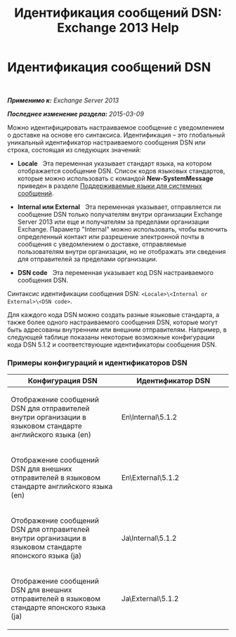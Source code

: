 ﻿---
title: 'Идентификация сообщений DSN: Exchange 2013 Help'
TOCTitle: Идентификация сообщений DSN
ms:assetid: 70ffba22-e4fd-4cd3-98f5-8bfca2df89e4
ms:mtpsurl: https://technet.microsoft.com/ru-ru/library/Aa998835(v=EXCHG.150)
ms:contentKeyID: 50488394
ms.date: 04/30/2018
mtps_version: v=EXCHG.150
ms.translationtype: HT
---

# Идентификация сообщений DSN

 

_**Применимо к:** Exchange Server 2013_

_**Последнее изменение раздела:** 2015-03-09_

Можно идентифицировать настраиваемое сообщение с уведомлением о доставке на основе его синтаксиса. Идентификация – это глобальный уникальный идентификатор настраиваемого сообщения DSN или строка, состоящая из следующих значений:

  - **Locale**   Эта переменная указывает стандарт языка, на котором отображается сообщение DSN. Список кодов языковых стандартов, которые можно использовать с командой **New-SystemMessage** приведен в разделе [Поддерживаемые языки для системных сообщений](supported-languages-for-system-messages-exchange-2013-help.md).

  - **Internal или External**   Эта переменная указывает, отправляется ли сообщение DSN только получателям внутри организации Exchange Server 2013 или еще и получателям за пределами организации Exchange. Параметр "Internal" можно использовать, чтобы включить определенный контакт или разрешение электронной почты в сообщения с уведомлением о доставке, отправляемые пользователям внутри организации, но не отображать эти сведения для отправителей за пределами организации.

  - **DSN code**   Эта переменная указывает код DSN настраиваемого сообщения DSN.

Синтаксис идентификации сообщения DSN: `<Locale>\<Internal or External>\<DSN code>`.

Для каждого кода DSN можно создать разные языковые стандарта, а также более одного настраиваемого сообщения DSN, которые могут быть адресованы внутренним или внешним отправителям. Например, в следующей таблице показаны некоторые возможные конфигурации кода DSN 5.1.2 и соответствующие идентификаторы сообщения DSN.

### Примеры конфигураций и идентификаторов DSN

<table>
<colgroup>
<col style="width: 50%" />
<col style="width: 50%" />
</colgroup>
<thead>
<tr class="header">
<th>Конфигурация DSN</th>
<th>Идентификатор DSN</th>
</tr>
</thead>
<tbody>
<tr class="odd">
<td><p>Отображение сообщений DSN для отправителей внутри организации в языковом стандарте английского языка (en)</p></td>
<td><p>En\Internal\5.1.2</p></td>
</tr>
<tr class="even">
<td><p>Отображение сообщений DSN для внешних отправителей в языковом стандарте английского языка (en)</p></td>
<td><p>En\External\5.1.2</p></td>
</tr>
<tr class="odd">
<td><p>Отображение сообщений DSN для отправителей внутри организации в языковом стандарте японского языка (ja)</p></td>
<td><p>Ja\Internal\5.1.2</p></td>
</tr>
<tr class="even">
<td><p>Отображение сообщений DSN для внешних отправителей в языковом стандарте японского языка (ja)</p></td>
<td><p>Ja\External\5.1.2</p></td>
</tr>
</tbody>
</table>

